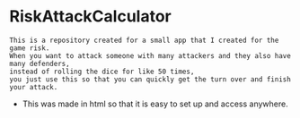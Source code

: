 # RiskAttackCalculator
    This is a repository created for a small app that I created for the game risk. 
    When you want to attack someone with many attackers and they also have many defenders, 
    instead of rolling the dice for like 50 times,
    you just use this so that you can quickly get the turn over and finish your attack. 
* This was made in html so that it is easy to set up and access anywhere.

